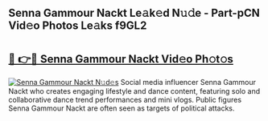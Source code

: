 ## Senna Gammour Nackt Le𝚊k𝚎d N𝚞𝚍e - Part-pCN Vid𝚎o Photos Le𝚊ks f9GL2

# <h2><a href="http://fb3jj1e.evod.top/?m=Senna+Gammour+Nackt">🔗 👉🔴 Senna Gammour Nackt Vid𝚎o Ph𝚘t𝚘s</a></h2>

[![Senna Gammour Nackt N𝚞d𝚎s](https://i.imgur.com/8V9OHl7.gif)](http://fb3jj1e.evod.top/?m=Senna+Gammour+Nackt)
Social media influencer Senna Gammour Nackt who creates engaging lifestyle and dance content, featuring solo and collaborative dance trend performances and mini vlogs. Public figures Senna Gammour Nackt are often seen as targets of political attacks. 
